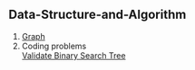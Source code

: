 ## Data-Structure-and-Algorithm
1. [Graph](https://github.com/tuantla80/Data-Structure-and-Algorithm/blob/master/Data%20structure%20and%20Algo.ipynb)  
2. Coding problems  
  [Validate Binary Search Tree](https://github.com/tuantla80/Data-Structure-and-Algorithm/blob/master/Validate%20BST.ipynb)
